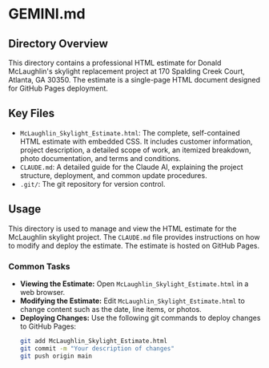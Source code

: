 # GEMINI.md

## Directory Overview

This directory contains a professional HTML estimate for Donald McLaughlin's skylight replacement project at 170 Spalding Creek Court, Atlanta, GA 30350. The estimate is a single-page HTML document designed for GitHub Pages deployment.

## Key Files

*   `McLaughlin_Skylight_Estimate.html`: The complete, self-contained HTML estimate with embedded CSS. It includes customer information, project description, a detailed scope of work, an itemized breakdown, photo documentation, and terms and conditions.
*   `CLAUDE.md`: A detailed guide for the Claude AI, explaining the project structure, deployment, and common update procedures.
*   `.git/`: The git repository for version control.

## Usage

This directory is used to manage and view the HTML estimate for the McLaughlin skylight project. The `CLAUDE.md` file provides instructions on how to modify and deploy the estimate. The estimate is hosted on GitHub Pages.

### Common Tasks

*   **Viewing the Estimate:** Open `McLaughlin_Skylight_Estimate.html` in a web browser.
*   **Modifying the Estimate:** Edit `McLaughlin_Skylight_Estimate.html` to change content such as the date, line items, or photos.
*   **Deploying Changes:** Use the following git commands to deploy changes to GitHub Pages:
    ```bash
    git add McLaughlin_Skylight_Estimate.html
    git commit -m "Your description of changes"
    git push origin main
    ```
